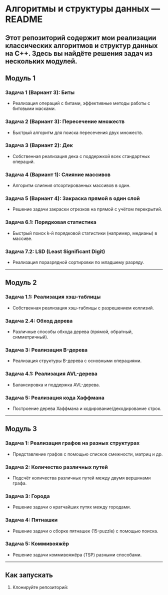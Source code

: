 # Алгоритмы и структуры данных — README

Этот репозиторий содержит мои реализации классических алгоритмов и структур данных на C++. Здесь вы найдёте решения задач из нескольких модулей. 
---

## Модуль 1

### Задача 1 (Вариант 3): Биты
- Реализация операций с битами, эффективные методы работы с битовыми масками.

### Задача 2 (Вариант 3): Пересечение множеств
- Быстрый алгоритм для поиска пересечения двух множеств.

### Задача 3 (Вариант 2): Дек
- Собственная реализация дека с поддержкой всех стандартных операций.

### Задача 4 (Вариант 1): Слияние массивов
- Алгоритм слияния отсортированных массивов в один.

### Задача 5 (Вариант 4): Закраска прямой в один слой
- Решение задачи закраски отрезков на прямой с учётом перекрытий.

### Задача 6.1: Порядковая статистика
- Быстрый поиск k-й порядковой статистики (например, медианы) в массиве.

### Задача 7.2: LSD (Least Significant Digit)
- Реализация поразрядной сортировки по младшему разряду.

---

## Модуль 2

### Задача 1.1: Реализация хэш-таблицы
- Собственная реализация хэш-таблицы с разрешением коллизий.

### Задача 2.4: Обход дерева
- Различные способы обхода дерева (прямой, обратный, симметричный).

### Задача 3: Реализация B-дерева
- Реализация структуры B-дерева с основными операциями.

### Задача 4.1: Реализация AVL-дерева
- Балансировка и поддержка AVL-дерева.

### Задача 5: Реализация кода Хаффмана
- Построение дерева Хаффмана и кодирование/декодирование строк.

---

## Модуль 3

### Задача 1: Реализация графов на разных структурах
- Представление графов с помощью списков смежности, матриц и др.

### Задача 2: Количество различных путей
- Подсчёт количества различных путей между двумя вершинами графа.

### Задача 3: Города
- Решение задачи о кратчайших путях между городами.

### Задача 4: Пятнашки
- Решение задачи о сборке пятнашек (15-puzzle) с помощью поиска.

### Задача 5: Коммивояжёр
- Решение задачи коммивояжёра (TSP) разными способами.

---

## Как запускать

1. Клонируйте репозиторий:
